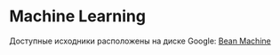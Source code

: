 # Machine Learning
Доступные исходники расположены на диске Google: <a href="[https://www.example.com/my great page](https://drive.google.com/drive/folders/1t5XulP4pph--1VoM5cBjRQ_1W1jDV5gV?usp=sharing)">Bean Machine</a>
